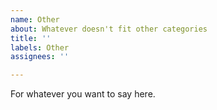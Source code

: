 ```yaml
---
name: Other
about: Whatever doesn't fit other categories
title: ''
labels: Other
assignees: ''

---
```


For whatever you want to say here.
